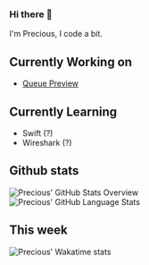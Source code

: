 ### Hi there 👋  
I'm Precious, I code a bit.

## Currently Working on  
- [Queue Preview](https://queuepreview.com)  


## Currently Learning 
- Swift (?)
- Wireshark (?)

## Github stats
![Precious' GitHub Stats Overview](https://github-readme-stats.vercel.app/api?username=Kyu&show_icons=true)  
![Precious' GitHub Language Stats](https://github-readme-stats.vercel.app/api/top-langs/?username=Kyu&exclude_repo=Kyu.github.io&layout=compact)

## This week
![Precious' Wakatime stats](https://github-readme-stats.vercel.app/api/wakatime?username=Yu&langs_count=5&layout=compact&hide_progress=true)


